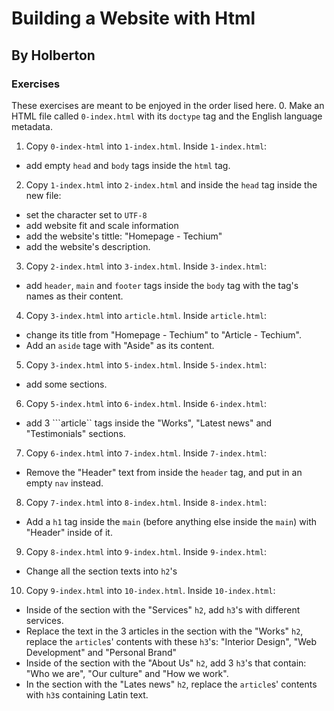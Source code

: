 # Building a Website with Html
## By Holberton
### Exercises
These exercises are meant to be enjoyed in the order lised here.
0. Make an HTML file called ```0-index.html``` with its ```doctype``` tag and the English language metadata.
1. Copy ```0-index-html``` into ```1-index.html```. Inside ```1-index.html```:
- add empty ```head``` and ```body``` tags inside the ```html``` tag.
2. Copy ```1-index.html``` into ```2-index.html``` and inside the ```head``` tag inside the new file:
- set the character set to ```UTF-8```
- add website fit and scale information
- add the website's tittle: "Homepage - Techium"
- add the website's description.
3. Copy ```2-index.html``` into ```3-index.html```. Inside ```3-index.html```:
- add ```header```, ```main``` and ```footer``` tags inside the ```body``` tag with the tag's names as their content.
4. Copy ```3-index.html``` into ```article.html```. Inside ```article.html```:
- change its title from "Homepage - Techium" to "Article - Techium".
- Add an ```aside``` tage with "Aside" as its content.
5. Copy ```3-index.html``` into ```5-index.html```. Inside ```5-index.html```:
- add some sections.
6. Copy ```5-index.html``` into ```6-index.html```. Inside ```6-index.html```:
- add 3 ```article`` tags inside the "Works", "Latest news" and "Testimonials" sections.
7. Copy ```6-index.html``` into ```7-index.html```. Inside ```7-index.html```:
- Remove the "Header" text from inside the ```header``` tag, and put in an empty ```nav``` instead.
8. Copy ```7-index.html``` into ```8-index.html```. Inside ```8-index.html```:
- Add a ```h1``` tag inside the ```main``` (before anything else inside the ```main```) with "Header" inside of it.
9. Copy ```8-index.html``` into ```9-index.html```. Inside ```9-index.html```:
- Change all the section texts into ```h2```'s
10. Copy ```9-index.html``` into ```10-index.html```. Inside ```10-index.html```:
- Inside of the section with the "Services" ```h2```, add ```h3```'s with different services.
- Replace the text in the 3 articles in the section with the "Works" ```h2```, replace the ```article```s' contents with these ```h3```'s: "Interior Design", "Web Development" and "Personal Brand"
- Inside of the section with the "About Us" ```h2```, add 3 ```h3```'s that contain: "Who we are", "Our culture" and "How we work".
- In the section with the "Lates news" ```h2```, replace the ```article```s' contents with ```h3```s containing Latin text.
